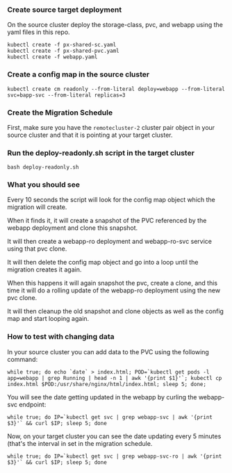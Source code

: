 ### Create source target deployment 

On the source cluster deploy the storage-class, pvc, and webapp using the yaml files in this repo.
```
kubectl create -f px-shared-sc.yaml
kubectl create -f px-shared-pvc.yaml
kubectl create -f webapp.yaml
```

### Create a config map in the source cluster

```
kubectl create cm readonly --from-literal deploy=webapp --from-literal svc=bapp-svc --from-literal replicas=3
```

### Create the Migration Schedule 

First, make sure you have the `remotecluster-2` cluster pair object in your source cluster and that it is pointing at your target cluster.

### Run the deploy-readonly.sh script in the target cluster

```
bash deploy-readonly.sh
```

### What you should see

Every 10 seconds the script will look for the config map object which the migration will create.

When it finds it, it will create a snapshot of the PVC referenced by the webapp deployment and clone this snapshot. 

It will then create a webapp-ro deployment and webapp-ro-svc service using that pvc clone. 

It will then delete the config map object and go into a loop until the migration creates it again.

When this happens it will again snapshot the pvc, create a clone, and this time it will do a rolling update of the webapp-ro deployment using the new pvc clone.

It will then cleanup the old snapshot and clone objects as well as the config map and start looping again.

### How to test with changing data

In your source cluster you can add data to the PVC using the following command:

```while true; do echo `date` > index.html; POD=`kubectl get pods -l app=webapp | grep Running | head -n 1 | awk '{print $1}'`; kubectl cp index.html $POD:/usr/share/nginx/html/index.html; sleep 5; done;```

You will see the date getting updated in the webapp by curling the webapp-svc endpoint:

```while true; do IP=`kubectl get svc | grep webapp-svc | awk '{print $3}'` && curl $IP; sleep 5; done```

Now, on your target cluster you can see the date updating every 5 minutes (that's the interval in set in the migration schedule.

```while true; do IP=`kubectl get svc | grep webapp-svc-ro | awk '{print $3}'` && curl $IP; sleep 5; done```

